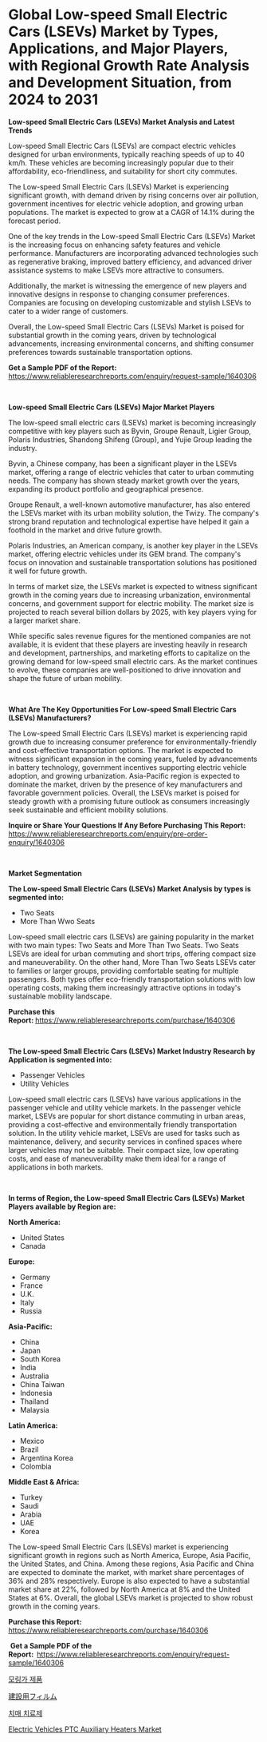 <p><h1>Global Low-speed Small Electric Cars (LSEVs) Market by Types, Applications, and Major Players, with Regional Growth Rate Analysis and Development Situation, from 2024 to 2031</h1></p><p><strong>Low-speed Small Electric Cars (LSEVs) Market Analysis and Latest Trends</strong></p>
<p><p>Low-speed Small Electric Cars (LSEVs) are compact electric vehicles designed for urban environments, typically reaching speeds of up to 40 km/h. These vehicles are becoming increasingly popular due to their affordability, eco-friendliness, and suitability for short city commutes.</p><p>The Low-speed Small Electric Cars (LSEVs) Market is experiencing significant growth, with demand driven by rising concerns over air pollution, government incentives for electric vehicle adoption, and growing urban populations. The market is expected to grow at a CAGR of 14.1% during the forecast period.</p><p>One of the key trends in the Low-speed Small Electric Cars (LSEVs) Market is the increasing focus on enhancing safety features and vehicle performance. Manufacturers are incorporating advanced technologies such as regenerative braking, improved battery efficiency, and advanced driver assistance systems to make LSEVs more attractive to consumers.</p><p>Additionally, the market is witnessing the emergence of new players and innovative designs in response to changing consumer preferences. Companies are focusing on developing customizable and stylish LSEVs to cater to a wider range of customers.</p><p>Overall, the Low-speed Small Electric Cars (LSEVs) Market is poised for substantial growth in the coming years, driven by technological advancements, increasing environmental concerns, and shifting consumer preferences towards sustainable transportation options.</p></p>
<p><strong>Get a Sample PDF of the Report:&nbsp;</strong> <a href="https://www.reliableresearchreports.com/enquiry/request-sample/1640306">https://www.reliableresearchreports.com/enquiry/request-sample/1640306</a></p>
<p>&nbsp;</p>
<p><strong>Low-speed Small Electric Cars (LSEVs) Major Market Players</strong></p>
<p><p>The low-speed small electric cars (LSEVs) market is becoming increasingly competitive with key players such as Byvin, Groupe Renault, Ligier Group, Polaris Industries, Shandong Shifeng (Group), and Yujie Group leading the industry. </p><p>Byvin, a Chinese company, has been a significant player in the LSEVs market, offering a range of electric vehicles that cater to urban commuting needs. The company has shown steady market growth over the years, expanding its product portfolio and geographical presence.</p><p>Groupe Renault, a well-known automotive manufacturer, has also entered the LSEVs market with its urban mobility solution, the Twizy. The company's strong brand reputation and technological expertise have helped it gain a foothold in the market and drive future growth.</p><p>Polaris Industries, an American company, is another key player in the LSEVs market, offering electric vehicles under its GEM brand. The company's focus on innovation and sustainable transportation solutions has positioned it well for future growth.</p><p>In terms of market size, the LSEVs market is expected to witness significant growth in the coming years due to increasing urbanization, environmental concerns, and government support for electric mobility. The market size is projected to reach several billion dollars by 2025, with key players vying for a larger market share.</p><p>While specific sales revenue figures for the mentioned companies are not available, it is evident that these players are investing heavily in research and development, partnerships, and marketing efforts to capitalize on the growing demand for low-speed small electric cars. As the market continues to evolve, these companies are well-positioned to drive innovation and shape the future of urban mobility.</p></p>
<p>&nbsp;</p>
<p><strong>What Are The Key Opportunities For Low-speed Small Electric Cars (LSEVs) Manufacturers?</strong></p>
<p><p>The Low-speed Small Electric Cars (LSEVs) market is experiencing rapid growth due to increasing consumer preference for environmentally-friendly and cost-effective transportation options. The market is expected to witness significant expansion in the coming years, fueled by advancements in battery technology, government incentives supporting electric vehicle adoption, and growing urbanization. Asia-Pacific region is expected to dominate the market, driven by the presence of key manufacturers and favorable government policies. Overall, the LSEVs market is poised for steady growth with a promising future outlook as consumers increasingly seek sustainable and efficient mobility solutions.</p></p>
<p><strong>Inquire or Share Your Questions If Any Before Purchasing This Report:</strong> <a href="https://www.reliableresearchreports.com/enquiry/pre-order-enquiry/1640306">https://www.reliableresearchreports.com/enquiry/pre-order-enquiry/1640306</a></p>
<p>&nbsp;</p>
<p><strong>Market Segmentation</strong></p>
<p><strong>The Low-speed Small Electric Cars (LSEVs) Market Analysis by types is segmented into:</strong></p>
<p><ul><li>Two Seats</li><li>More Than Wwo Seats</li></ul></p>
<p><p>Low-speed small electric cars (LSEVs) are gaining popularity in the market with two main types: Two Seats and More Than Two Seats. Two Seats LSEVs are ideal for urban commuting and short trips, offering compact size and maneuverability. On the other hand, More Than Two Seats LSEVs cater to families or larger groups, providing comfortable seating for multiple passengers. Both types offer eco-friendly transportation solutions with low operating costs, making them increasingly attractive options in today's sustainable mobility landscape.</p></p>
<p><strong>Purchase this Report:&nbsp;</strong><a href="https://www.reliableresearchreports.com/purchase/1640306">https://www.reliableresearchreports.com/purchase/1640306</a></p>
<p>&nbsp;</p>
<p><strong>The Low-speed Small Electric Cars (LSEVs) Market Industry Research by Application is segmented into:</strong></p>
<p><ul><li>Passenger Vehicles</li><li>Utility Vehicles</li></ul></p>
<p><p>Low-speed small electric cars (LSEVs) have various applications in the passenger vehicle and utility vehicle markets. In the passenger vehicle market, LSEVs are popular for short distance commuting in urban areas, providing a cost-effective and environmentally friendly transportation solution. In the utility vehicle market, LSEVs are used for tasks such as maintenance, delivery, and security services in confined spaces where larger vehicles may not be suitable. Their compact size, low operating costs, and ease of maneuverability make them ideal for a range of applications in both markets.</p></p>
<p>&nbsp;</p>
<p><strong>In terms of Region, the Low-speed Small Electric Cars (LSEVs) Market Players available by Region are:</strong></p>
<p>
    <p> <strong> North America: </strong>
        <ul>
            <li>United States</li>
            <li>Canada</li>
        </ul>
        </p> 
    <p> <strong> Europe: </strong>
        <ul>
            <li>Germany</li>
            <li>France</li>
            <li>U.K.</li>
            <li>Italy</li>
            <li>Russia</li>
        </ul>
        </p> 
    <p> <strong> Asia-Pacific: </strong>
        <ul>
            <li>China</li>
            <li>Japan</li>
            <li>South Korea</li>
            <li>India</li>
            <li>Australia</li>
            <li>China Taiwan</li>
            <li>Indonesia</li>
            <li>Thailand</li>
            <li>Malaysia</li>
        </ul>
        </p> 
    <p> <strong> Latin America: </strong>
        <ul>
            <li>Mexico</li>
            <li>Brazil</li>
            <li>Argentina Korea</li>
            <li>Colombia</li>
        </ul>
        </p> 
    <p> <strong> Middle East & Africa: </strong>
        <ul>
            <li>Turkey</li>
            <li>Saudi</li>
            <li>Arabia</li>
            <li>UAE</li>
            <li>Korea</li>
        </ul>
    </p>
    </p>
<p><p>The Low-speed Small Electric Cars (LSEVs) market is experiencing significant growth in regions such as North America, Europe, Asia Pacific, the United States, and China. Among these regions, Asia Pacific and China are expected to dominate the market, with market share percentages of 36% and 28% respectively. Europe is also expected to have a substantial market share at 22%, followed by North America at 8% and the United States at 6%. Overall, the global LSEVs market is projected to show robust growth in the coming years.</p></p>
<p><strong>Purchase this Report: </strong><a href="https://www.reliableresearchreports.com/purchase/1640306">https://www.reliableresearchreports.com/purchase/1640306</a></p>
<p>&nbsp;<strong>Get a Sample PDF of the Report:&nbsp;&nbsp;</strong><a href="https://www.reliableresearchreports.com/enquiry/request-sample/1640306">https://www.reliableresearchreports.com/enquiry/request-sample/1640306</a></p>
<p><strong></strong></p>
<p><p><a href="https://medium.com/@fredheaney89056/%EB%AA%A8%EB%A7%81%EA%B0%80-%EC%A0%9C%ED%92%88-%EC%8B%9C%EC%9E%A5-%EC%A0%90%EC%9C%A0%EC%9C%A8-%EB%B3%80%ED%99%94%EC%99%80-%EC%8B%9C%EC%9E%A5-%EC%84%B1%EC%9E%A5-%ED%8A%B8%EB%A0%8C%EB%93%9C-2024-2031-f6dcfa003ed6">모링가 제품</a></p><p><a href="https://medium.com/@donnaieme/%E5%BB%BA%E8%A8%AD%E6%98%A0%E5%83%8F%E5%B8%82%E5%A0%B4-%E7%AB%B6%E4%BA%89%E5%88%86%E6%9E%90-%E5%B8%82%E5%A0%B4%E5%8B%95%E5%90%91-2031%E5%B9%B4%E3%81%BE%E3%81%A7%E3%81%AE%E4%BA%88%E6%B8%AC-5a6346869d44">建設用フィルム</a></p><p><a href="https://medium.com/@fredheaney89056/%EC%B9%98%EB%A7%A4-%EC%95%BD%EB%AC%BC-%EC%8B%9C%EC%9E%A5-%EB%B6%84%EC%84%9D-%EA%B8%80%EB%A1%9C%EB%B2%8C-%EC%82%B0%EC%97%85-%EC%A0%84%EB%A7%9D-%EB%B0%8F-%EC%98%88%EC%B8%A1-2024%EB%85%84%EB%B6%80%ED%84%B0-2031%EB%85%84-b24e69d8109f">치매 치료제</a></p><p><a href="https://github.com/nancykennedykellievqfqt2/Market-Research-Report-List-1/blob/main/electric-vehicles-ptc-auxiliary-heaters-market.md">Electric Vehicles PTC Auxiliary Heaters Market</a></p></p>
